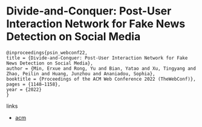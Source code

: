# Divide-and-Conquer: Post-User Interaction Network for Fake News Detection on Social Media

```
@inproceedings{psin_webconf22,
title = {Divide-and-Conquer: Post-User Interaction Network for Fake News Detection on Social Media},
author = {Min, Erxue and Rong, Yu and Bian, Yatao and Xu, Tingyang and Zhao, Peilin and Huang, Junzhou and Ananiadou, Sophia},
booktitle = {Proceedings of the ACM Web Conference 2022 (TheWebConf)},
pages = {1148–1158},
year = {2022}
}
```

links
- [acm](https://dl.acm.org/doi/10.1145/3485447.3512163)
